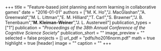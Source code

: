+++
title = "Feature-based joint planning and norm learning in collaborative games"
date = "2016-01-01"
authors = ["M. K. Ho","J. MacGlashan","A. Greenwald","M. L. Littman","E. M. Hilliard","T. Carl","S. Brawner","J. B. Tenenbaum","<b>M. Kleiman-Weiner</b>","J. L. Austerweil"]
publication_types = ["1"]
publication = "_Proceedings of the 38th Annual Conference of the Cognitive Science Society_"
publication_short = ""
image_preview = ""
selected = false
projects = []
url_pdf = "pdfs/ho2016norm.pdf"
math = true
highlight = true
[header]
image = ""
caption = ""
+++

